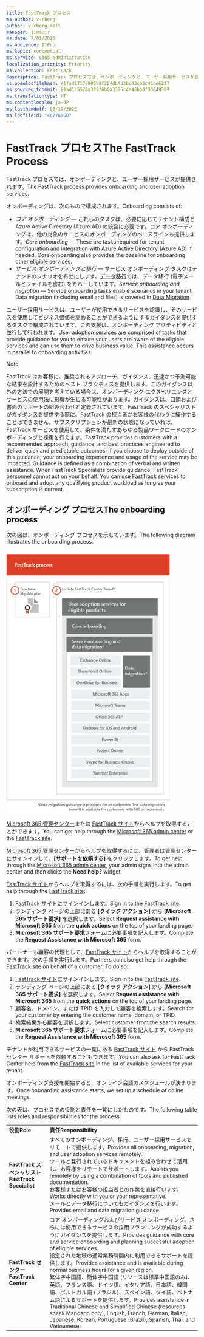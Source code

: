 ```yaml
---
title: FastTrack プロセス
ms.author: v-rberg
author: v-rberg-msft
manager: jimmuir
ms.date: 7/01/2020
ms.audience: ITPro
ms.topic: conceptual
ms.service: o365-administration
localization_priority: Priority
ms.collection: FastTrack
description: FastTrack プロセスでは、オンボーディングと、ユーザー採用サービスが提供されます。
ms.openlocfilehash: e1fad1717e905b9f224dbfd2bc03ca2c41ce62f7
ms.sourcegitcommit: 81ad135578a329f8b0a3325c4e43bb8f90648597
ms.translationtype: HT
ms.contentlocale: ja-JP
ms.lasthandoff: 08/17/2020
ms.locfileid: "46776950"
---
```

# <a name="the-fasttrack-process"></a><span data-ttu-id="df1fa-103">FastTrack プロセス</span><span class="sxs-lookup"><span data-stu-id="df1fa-103">The FastTrack Process</span></span>

<span data-ttu-id="df1fa-104">FastTrack プロセスでは、オンボーディングと、ユーザー採用サービスが提供されます。</span><span class="sxs-lookup"><span data-stu-id="df1fa-104">The FastTrack process provides onboarding and user adoption services.</span></span> 
  
<span data-ttu-id="df1fa-105">オンボーディングは、次のもので構成されます。</span><span class="sxs-lookup"><span data-stu-id="df1fa-105">Onboarding consists of:</span></span>
  
- <span data-ttu-id="df1fa-p101">*コア オンボーディング* — これらのタスクは、必要に応じてテナント構成と Azure Active Directory (Azure AD) の統合に必要です。コア オンボーディングは、他の対象のサービスのオンボーディングのベースラインも提供します。</span><span class="sxs-lookup"><span data-stu-id="df1fa-p101">*Core onboarding* — These are tasks required for tenant configuration and integration with Azure Active Directory (Azure AD) if needed. Core onboarding also provides the baseline for onboarding other eligible services.</span></span> 
- <span data-ttu-id="df1fa-p102">*サービス オンボーディングと移行* — サービス オンボーディング タスクはテナントのシナリオを有効にします。[データ移行](O365-data-migration.md)では、データ移行 (電子メールとファイルを含む) をカバーしています。</span><span class="sxs-lookup"><span data-stu-id="df1fa-p102">*Service onboarding and migration* — Service onboarding tasks enable scenarios in your tenant. Data migration (including email and files) is covered in [Data Migration](O365-data-migration.md).</span></span> 
    
<span data-ttu-id="df1fa-p103">ユーザー採用サービスは、ユーザーが使用できるサービスを認識し、そのサービスを使用してビジネス価値を高めることができるようにするガイダンスを提供するタスクで構成されています。この支援は、オンボーディング アクティビティと並行して行われます。</span><span class="sxs-lookup"><span data-stu-id="df1fa-p103">User adoption services are comprised of tasks that provide guidance for you to ensure your users are aware of the eligible services and can use them to drive business value. This assistance occurs in parallel to onboarding activities.</span></span>
  
> [!NOTE]
> <span data-ttu-id="df1fa-p104">FastTrack はお客様に、推奨されるアプローチ、ガイダンス、迅速かつ予測可能な結果を設計するためのベスト プラクティスを提供します。このガイダンス以外の方法での展開を考えている場合は、オンボーディング エクスペリエンスとサービスの使用法に影響が生じる可能性があります。ガイダンスは、口頭および書面のサポートの組み合わせと定義されています。FastTrack のスペシャリストがガイダンスを提供する際に、FastTrack の担当者がお客様の代わりに操作することはできません。サブスクリプションが最新の状態になっていれば、FastTrack サービスを使用して、条件を満たすあらゆる製品ワークロードのオンボーディングと採用を行えます。</span><span class="sxs-lookup"><span data-stu-id="df1fa-p104">FastTrack provides customers with a recommended approach, guidance, and best practices engineered to deliver quick and predictable outcomes. If you choose to deploy outside of this guidance, your onboarding experience and usage of the service may be impacted. Guidance is defined as a combination of verbal and written assistance. When FastTrack Specialists provide guidance, FastTrack personnel cannot act on your behalf. You can use FastTrack services to onboard and adopt any qualifying product workload as long as your subscription is current.</span></span> 
  
## <a name="the-onboarding-process"></a><span data-ttu-id="df1fa-117">オンボーディング プロセス</span><span class="sxs-lookup"><span data-stu-id="df1fa-117">The onboarding process</span></span>

<span data-ttu-id="df1fa-118">次の図は、オンボーディング プロセスを示しています。</span><span class="sxs-lookup"><span data-stu-id="df1fa-118">The following diagram illustrates the onboarding process.</span></span>
  
![オンボーディング特典を利用する場合のタイムライン](media/o365-onboarding-timeline-m365-apps.png)
  
<span data-ttu-id="df1fa-120">[Microsoft 365 管理センター](https://go.microsoft.com/fwlink/?linkid=2032704)または [FastTrack サイト](https://go.microsoft.com/fwlink/?linkid=780698)からヘルプを取得することができます。</span><span class="sxs-lookup"><span data-stu-id="df1fa-120">You can get help through the [Microsoft 365 admin center](https://go.microsoft.com/fwlink/?linkid=2032704) or the [FastTrack site](https://go.microsoft.com/fwlink/?linkid=780698).</span></span> 

<span data-ttu-id="df1fa-121">[Microsoft 365 管理センター](https://go.microsoft.com/fwlink/?linkid=2032704)からヘルプを取得するには、管理者は管理センターにサインインして、**[サポートを依頼する]** をクリックします。</span><span class="sxs-lookup"><span data-stu-id="df1fa-121">To get help through the [Microsoft 365 admin center](https://go.microsoft.com/fwlink/?linkid=2032704), your admin signs into the admin center and then clicks the **Need help?** widget.</span></span> 

<span data-ttu-id="df1fa-122">[FastTrack サイト](https://go.microsoft.com/fwlink/?linkid=780698)からヘルプを取得するには、次の手順を実行します。</span><span class="sxs-lookup"><span data-stu-id="df1fa-122">To get help through the [FastTrack site](https://go.microsoft.com/fwlink/?linkid=780698):</span></span> 
1.    <span data-ttu-id="df1fa-123">[FastTrack サイト](https://go.microsoft.com/fwlink/?linkid=780698)にサインインします。</span><span class="sxs-lookup"><span data-stu-id="df1fa-123">Sign in to the [FastTrack site](https://go.microsoft.com/fwlink/?linkid=780698).</span></span> 
2.    <span data-ttu-id="df1fa-124">ランディング ページの上部にある **[クイック アクション]** から **[Microsoft 365 サポート要求]** を選択します。</span><span class="sxs-lookup"><span data-stu-id="df1fa-124">Select **Request assistance with Microsoft 365** from the **quick actions** on the top of your landing page.</span></span>
3.    <span data-ttu-id="df1fa-125">**Microsoft 365 サポート要求**フォームに必要事項を記入します。</span><span class="sxs-lookup"><span data-stu-id="df1fa-125">Complete the **Request Assistance with Microsoft 365** form.</span></span>
  
<span data-ttu-id="df1fa-p105">パートナーも顧客の代理として、[FastTrack サイト](https://go.microsoft.com/fwlink/?linkid=780698)からヘルプを取得することができます。次の手順を実行します。</span><span class="sxs-lookup"><span data-stu-id="df1fa-p105">Partners can also get help through the [FastTrack site](https://go.microsoft.com/fwlink/?linkid=780698) on behalf of a customer. To do so:</span></span>
1.    <span data-ttu-id="df1fa-128">[FastTrack サイト](https://go.microsoft.com/fwlink/?linkid=780698)にサインインします。</span><span class="sxs-lookup"><span data-stu-id="df1fa-128">Sign in to the [FastTrack site](https://go.microsoft.com/fwlink/?linkid=780698).</span></span> 
2.    <span data-ttu-id="df1fa-129">ランディング ページの上部にある **[クイック アクション]** から **[Microsoft 365 サポート要求]** を選択します。</span><span class="sxs-lookup"><span data-stu-id="df1fa-129">Select **Request assistance with Microsoft 365** from the **quick actions** on the top of your landing page.</span></span>
3.    <span data-ttu-id="df1fa-130">顧客名、ドメイン、または TPID を入力して顧客を検索します。</span><span class="sxs-lookup"><span data-stu-id="df1fa-130">Search for your customer by entering the customer name, domain, or TPID.</span></span>
4.    <span data-ttu-id="df1fa-131">検索結果から顧客を選択します。</span><span class="sxs-lookup"><span data-stu-id="df1fa-131">Select customer from the search results.</span></span>
5.    <span data-ttu-id="df1fa-132">**Microsoft 365 サポート要求**フォームに必要事項を記入します。</span><span class="sxs-lookup"><span data-stu-id="df1fa-132">Complete the **Request Assistance with Microsoft 365** form.</span></span>
  
 <span data-ttu-id="df1fa-133">テナントが利用できるサービスの一覧にある [FastTrack サイト](https://go.microsoft.com/fwlink/?linkid=780698) から FastTrack センター サポートを依頼することもできます。</span><span class="sxs-lookup"><span data-stu-id="df1fa-133">You can also ask for FastTrack Center help from the [FastTrack site](https://go.microsoft.com/fwlink/?linkid=780698) in the list of available services for your tenant.</span></span> 
    
 <span data-ttu-id="df1fa-134">オンボーディング支援を開始すると、オンライン会議のスケジュールが決まります。</span><span class="sxs-lookup"><span data-stu-id="df1fa-134">Once onboarding assistance starts, we set up a schedule of online meetings.</span></span>

<span data-ttu-id="df1fa-135">次の表は、プロセスでの役割と責任を一覧にしたものです。</span><span class="sxs-lookup"><span data-stu-id="df1fa-135">The following table lists roles and responsibilities for the process.</span></span>
    
|||
|:-----|:-----|
|<span data-ttu-id="df1fa-136">**役割**</span><span class="sxs-lookup"><span data-stu-id="df1fa-136">**Role**</span></span> <br/> |<span data-ttu-id="df1fa-137">**責任**</span><span class="sxs-lookup"><span data-stu-id="df1fa-137">**Responsibility**</span></span> <br/> |
|<span data-ttu-id="df1fa-138">**FastTrack スペシャリスト**</span><span class="sxs-lookup"><span data-stu-id="df1fa-138">**FastTrack Specialist**</span></span> <br/> |<span data-ttu-id="df1fa-139">すべてのオンボーディング、移行、ユーザー採用サービスをリモートで提供します。</span><span class="sxs-lookup"><span data-stu-id="df1fa-139">Provides all onboarding, migration, and user adoption services remotely.</span></span>  <br/> <span data-ttu-id="df1fa-140">ツールと発行されているドキュメントを組み合わせて活用し、お客様をリモートでサポートします。</span><span class="sxs-lookup"><span data-stu-id="df1fa-140">Assists you remotely by using a combination of tools and published documentation.</span></span> <br/> <span data-ttu-id="df1fa-141">お客様またはお客様の担当者との作業を直接行います。</span><span class="sxs-lookup"><span data-stu-id="df1fa-141">Works directly with you or your representative.</span></span> <br/> <span data-ttu-id="df1fa-142">メールとデータ移行についてもガイダンスを行います。</span><span class="sxs-lookup"><span data-stu-id="df1fa-142">Provides email and data migration guidance.</span></span>|
|<span data-ttu-id="df1fa-143">**FastTrack センター**</span><span class="sxs-lookup"><span data-stu-id="df1fa-143">**FastTrack Center**</span></span>  <br/> |<span data-ttu-id="df1fa-144">コア オンボーディングおよびサービス オンボーディング、さらには使用できるサービスの採用プランニングが成功するようにガイダンスを提供します。</span><span class="sxs-lookup"><span data-stu-id="df1fa-144">Provides guidance with core and service onboarding and planning successful adoption of eligible services.</span></span>  <br/> <span data-ttu-id="df1fa-145">指定された地域の通常業務時間内に利用できるサポートを提供します。</span><span class="sxs-lookup"><span data-stu-id="df1fa-145">Provides assistance and is available during normal business hours for a given region.</span></span> <br/> <span data-ttu-id="df1fa-146">繁体字中国語、簡体字中国語 (リソースは標準中国語のみ)、英語、フランス語、ドイツ語、イタリア語、日本語、韓国語、ポルトガル語 (ブラジル)、スペイン語、タイ語、ベトナム語によるサポートを提供します。</span><span class="sxs-lookup"><span data-stu-id="df1fa-146">Provides assistance in Traditional Chinese and Simplified Chinese (resources speak Mandarin only), English, French, German, Italian, Japanese, Korean, Portuguese (Brazil), Spanish, Thai, and Vietnamese.</span></span>|

